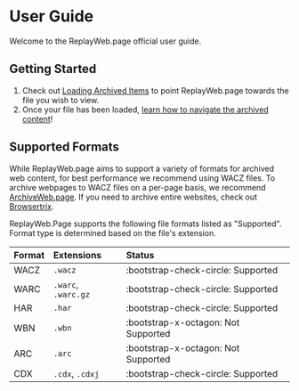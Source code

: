 # User Guide

Welcome to the ReplayWeb.page official user guide.

## Getting Started

1. Check out [Loading Archived Items](loading) to point ReplayWeb.page towards the file you wish to view.
2. Once your file has been loaded, [learn how to navigate the archived content]()!

## Supported Formats

While ReplayWeb.page aims to support a variety of formats for archived web content, for best performance we recommend using WACZ files. To archive webpages to WACZ files on a per-page basis, we recommend [ArchiveWeb.page](https://archiveweb.page). If you need to archive entire websites, check out [Browsertrix](https://browsertrix.com).

ReplayWeb.Page supports the following file formats listed as "Supported". Format type is determined based on the file's extension.

| Format  | Extensions          | Status         |
|:--------|:--------------------|:---------------|
| WACZ    | `.wacz`             |  <span class="status-success">:bootstrap-check-circle: Supported</span>     |
| WARC    | `.warc`, `.warc.gz` |  <span class="status-success">:bootstrap-check-circle: Supported</span>     |
| HAR     | `.har`              |  <span class="status-success">:bootstrap-check-circle: Supported</span>     |
| WBN     | `.wbn`              |  <span class="status-danger">:bootstrap-x-octagon: Not Supported</span>     |
| ARC     | `.arc`              |  <span class="status-danger">:bootstrap-x-octagon: Not Supported</span>     |
| CDX     | `.cdx`, `.cdxj`     |  <span class="status-success">:bootstrap-check-circle: Supported</span>     |
